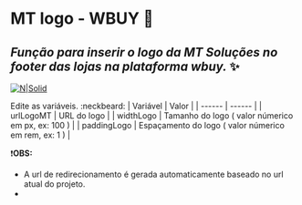 # MT logo - WBUY  :rocket:
## _Função para inserir o logo da MT Soluções no footer das lojas na plataforma wbuy._ :sparkles:

[![N|Solid](https://mtsolucoes.com.br/wp-content/uploads/2023/08/LOGOTIPO_MT_SOLUCOES.svg)](https://mtsolucoes.com.br/)

Edite as variáveis. :neckbeard:
| Variável | Valor |
| ------ | ------ |
| urlLogoMT | URL do logo |
| widthLogo | Tamanho do logo ( valor númerico em px, ex: 100 ) |
| paddingLogo | Espaçamento do logo ( valor númerico em rem, ex: 1 ) |

:exclamation:**OBS:** 

 - A url de redirecionamento é gerada automaticamente baseado no url atual do projeto.
 - 

